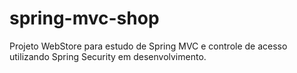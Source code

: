 # spring-mvc-shop
Projeto WebStore para estudo de Spring MVC e controle de acesso utilizando Spring Security em desenvolvimento.
